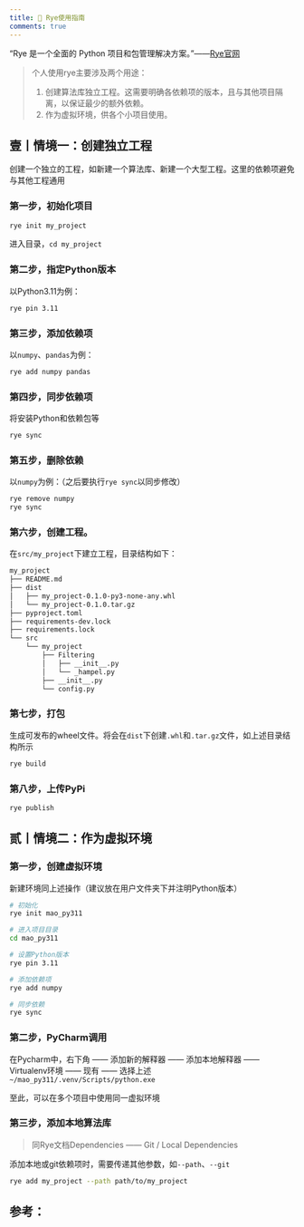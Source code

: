 ```yaml
---
title: 🎃 Rye使用指南
comments: true
---
```


“Rye 是一个全面的 Python 项目和包管理解决方案。”——[Rye官网](https://rye-up.com/)

> 个人使用rye主要涉及两个用途：
>
> 1. 创建算法库独立工程。这需要明确各依赖项的版本，且与其他项目隔离，以保证最少的额外依赖。
> 2. 作为虚拟环境，供各个小项目使用。

## 壹丨情境一：创建独立工程

创建一个独立的工程，如新建一个算法库、新建一个大型工程。这里的依赖项避免与其他工程通用

### 第一步，初始化项目

```bash
rye init my_project
```

进入目录，`cd my_project`

### 第二步，指定Python版本

以Python3.11为例：

```bash
rye pin 3.11
```

### 第三步，添加依赖项

以`numpy`、`pandas`为例：

```bash
rye add numpy pandas
```

### 第四步，同步依赖项

将安装Python和依赖包等

```bash
rye sync
```

### 第五步，删除依赖

以`numpy`为例：（之后要执行`rye sync`以同步修改）

```bash
rye remove numpy
rye sync
```

### 第六步，创建工程。

在`src/my_project`下建立工程，目录结构如下：

```bash
my_project
├── README.md
├── dist
│   ├── my_project-0.1.0-py3-none-any.whl
│   └── my_project-0.1.0.tar.gz
├── pyproject.toml
├── requirements-dev.lock
├── requirements.lock
└── src
    └── my_project
        ├── Filtering
        │   ├── __init__.py
        │   └── _hampel.py
        ├── __init__.py
        └── config.py
```

### 第七步，打包

生成可发布的wheel文件。将会在`dist`下创建`.whl`和`.tar.gz`文件，如上述目录结构所示

```bash
rye build
```

### 第八步，上传PyPi

```bash
rye publish
```

## 贰丨情境二：作为虚拟环境

### 第一步，创建虚拟环境

新建环境同上述操作（建议放在用户文件夹下并注明Python版本）

```bash
# 初始化
rye init mao_py311

# 进入项目目录
cd mao_py311

# 设置Python版本
rye pin 3.11

# 添加依赖项
rye add numpy

# 同步依赖
rye sync
```

### 第二步，PyCharm调用

在Pycharm中，右下角 —— 添加新的解释器 —— 添加本地解释器 —— Virtualenv环境 —— 现有 —— 选择上述`~/mao_py311/.venv/Scripts/python.exe`

至此，可以在多个项目中使用同一虚拟环境

### 第三步，添加本地算法库

> 同Rye文档Dependencies —— Git / Local Dependencies

添加本地或git依赖项时，需要传递其他参数，如`--path`、`--git`

```bash
rye add my_project --path path/to/my_project
```


## 参考：

[^1]: Rye，[官方文档](https://rye-up.com/)
[^2]: 个人博客，@Yunfeng，[Rye:一个实验性质的Python包管理系统](https://vra.github.io/2023/05/17/rye-intro/)